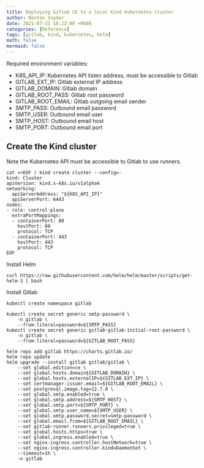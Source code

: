 ```yaml
---
title: Deploying Gitlab CE to a local Kind Kubernetes cluster
author: Benton Snyder
date: 2021-07-31 16:22:00 +0600
categories: [Reference]
tags: [gitlab, kind, kubernetes, helm]
math: false
mermaid: false
---
```


Required environment variables:

- K8S_API_IP: Kubernetes API listen address, must be accessible to Gitlab
- GITLAB_EXT_IP: Gitlab external IP address
- GITLAB_DOMAIN: Gitlab domain 
- GITLAB_ROOT_PASS: Gitlab root password
- GITLAB_ROOT_EMAIL: Gitlab outgoing email sender
- SMTP_PASS: Outbound email password
- SMTP_USER: Outbound email user
- SMTP_HOST: Outbound email host
- SMTP_PORT: Outbound email port

## Create the Kind cluster

Note the Kubernetes API must be accessible to Gitlab to use runners. 

```shell
cat <<EOF | kind create cluster --config=-
kind: Cluster
apiVersion: kind.x-k8s.io/v1alpha4
networking:
  apiServerAddress: "${K8S_API_IP}"
  apiServerPort: 6443
nodes:
- role: control-plane
  extraPortMappings:
  - containerPort: 80
    hostPort: 80
    protocol: TCP
  - containerPort: 443
    hostPort: 443
    protocol: TCP
EOF
```

Install Helm 

```shell
curl https://raw.githubusercontent.com/helm/helm/master/scripts/get-helm-3 | bash
```

Install Gitlab

```shell
kubectl create namespace gitlab

kubectl create secret generic smtp-password \
    -n gitlab \
    --from-literal=password=${SMTP_PASS}
kubectl create secret generic gitlab-gitlab-initial-root-password \
    -n gitlab \
    --from-literal=password=${GITLAB_ROOT_PASS}

helm repo add gitlab https://charts.gitlab.io/
helm repo update
helm upgrade --install gitlab gitlab/gitlab \
    --set global.edition=ce \
    --set global.hosts.domain${GITLAB_DOMAIN} \
    --set global.hosts.externalIP=${GITLAB_EXT_IP} \
    --set certmanager-issuer.email=${GITLAB_ROOT_EMAIL} \
    --set postgresql.image.tag=12.7.0 \
    --set global.smtp.enabled=true \
    --set global.smtp.address=${SMTP_HOST} \
    --set global.smtp.port=${SMTP_PORT} \
    --set global.smtp.user_name=${SMTP_USER} \
    --set global.smtp.password.secret=smtp-password \
    --set global.email.from=${GITLAB_ROOT_EMAIL} \
    --set gitlab-runner.runners.privileged=true \
    --set global.hosts.https=true \
    --set global.ingress.enabled=true \
    --set nginx-ingress.controller.hostNetwork=true \
    --set nginx-ingress.controller.kind=DaemonSet \
    --timeout=1h \
    -n gitlab
```
